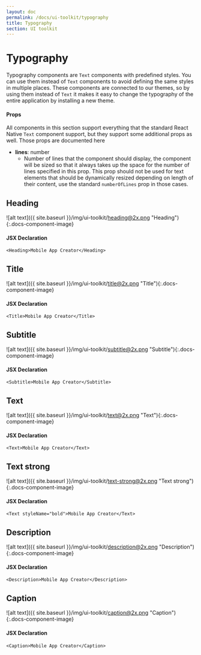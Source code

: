 ```yaml
---
layout: doc
permalink: /docs/ui-toolkit/typography
title: Typography
section: UI toolkit
---
```


# Typography

Typography components are `Text` components with predefined styles. You can use them instead of `Text` components to avoid defining the same styles in multiple places. These components are connected to our themes, so by using them instead of `Text` it makes it easy to change the typography of the entire application by installing a new theme.

#### Props
All components in this section support everything that the standard React Native `Text` component support, but they support some additional props as well. Those props are documented here

* **lines**: number
  - Number of lines that the component should display, the component will be sized so that it always takes up the space for the number of lines specified in this prop. This prop should not be used for text elements that should be dynamically resized depending on length of their content, use the standard `numberOfLines` prop in those cases.

## Heading
![alt text]({{ site.baseurl }}/img/ui-toolkit/heading@2x.png "Heading"){:.docs-component-image}

#### JSX Declaration
```JSX
<Heading>Mobile App Creator</Heading>
```

## Title
![alt text]({{ site.baseurl }}/img/ui-toolkit/title@2x.png "Title"){:.docs-component-image}

#### JSX Declaration
```JSX
<Title>Mobile App Creator</Title>
```

## Subtitle
![alt text]({{ site.baseurl }}/img/ui-toolkit/subtitle@2x.png "Subtitle"){:.docs-component-image}

#### JSX Declaration
```JSX
<Subtitle>Mobile App Creator</Subtitle>
```

## Text
![alt text]({{ site.baseurl }}/img/ui-toolkit/text@2x.png "Text"){:.docs-component-image}

#### JSX Declaration
```JSX
<Text>Mobile App Creator</Text>
```

## Text strong
![alt text]({{ site.baseurl }}/img/ui-toolkit/text-strong@2x.png "Text strong"){:.docs-component-image}

#### JSX Declaration
```JSX
<Text styleName="bold">Mobile App Creator</Text>
```

## Description
![alt text]({{ site.baseurl }}/img/ui-toolkit/description@2x.png "Description"){:.docs-component-image}

#### JSX Declaration
```JSX
<Description>Mobile App Creator</Description>
```

## Caption
![alt text]({{ site.baseurl }}/img/ui-toolkit/caption@2x.png "Caption"){:.docs-component-image}

#### JSX Declaration
```JSX
<Caption>Mobile App Creator</Caption>
```
